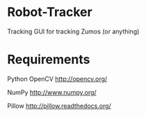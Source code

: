 Robot-Tracker
=============

Tracking GUI for tracking Zumos (or anything)

Requirements
============

Python OpenCV http://opencv.org/

NumPy http://www.numpy.org/

Pillow http://pillow.readthedocs.org/
